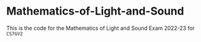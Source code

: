 # Mathematics-of-Light-and-Sound

This is the code for the Mathematics of Light and Sound Exam 2022-23 for `CS7GV2`
